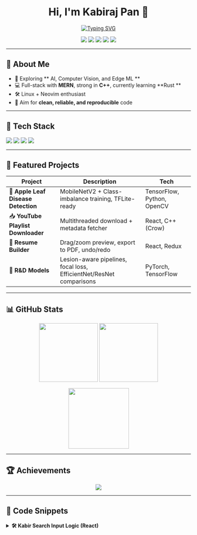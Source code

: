 <!-- HEADER -->
<h1 align="center">Hi, I'm Kabiraj Pan 👋</h1>
<p align="center">
  <a href="https://github.com/kabirajpan">
    <img src="https://readme-typing-svg.demolab.com?font=Fira+Code&weight=500&size=22&pause=1000&center=true&vCenter=true&width=500&lines=AI+%7C+Computer+Vision+%7C+MERN+%7C+C%2B%2B+%7C+Rust;Building+Fast+and+Lightweight+Solutions;Always+Learning%2C+Always+Improving" alt="Typing SVG" />
  </a>
</p>

<!-- BADGES -->
<p align="center">
  <a href="mailto:kabirajpan2@gmail.com"><img src="https://img.shields.io/badge/Email-%23EA4335.svg?&style=for-the-badge&logo=gmail&logoColor=white" /></a>
  <a href="https://github.com/kabirajpan"><img src="https://img.shields.io/badge/GitHub-%23181717.svg?&style=for-the-badge&logo=github&logoColor=white" /></a>
  <a href="https://www.linkedin.com/in/YOUR-LINK"><img src="https://img.shields.io/badge/LinkedIn-%230A66C2.svg?&style=for-the-badge&logo=linkedin&logoColor=white" /></a>
  <a href="https://www.instagram.com/YOUR-LINK"><img src="https://img.shields.io/badge/Instagram-%23E4405F.svg?&style=for-the-badge&logo=instagram&logoColor=white" /></a>
  <img src="https://komarev.com/ghpvc/?username=kabirajpan&label=Profile+Views&color=blue&style=for-the-badge" />
</p>

---

## 🚀 About Me
- 🧠 Exploring ** AI, Computer Vision, and Edge ML **  
- 💻 Full-stack with **MERN**, strong in **C++**, currently learning **Rust **  
- 🛠 Linux + Neovim enthusiast  
- 🎯 Aim for **clean, reliable, and reproducible** code  

---

## 🧩 Tech Stack
<p>
  <img src="https://skillicons.dev/icons?i=cpp,python,js,ts,rust" />
  <img src="https://skillicons.dev/icons?i=react,redux,nodejs,express" />
  <img src="https://skillicons.dev/icons?i=tensorflow,pytorch,opencv" />
  <img src="https://skillicons.dev/icons?i=mongodb,postgresql,docker,linux,neovim,git" />
</p>

---

## 📌 Featured Projects

| Project | Description | Tech |
| ------- | ----------- | ---- |
| 🥼 **Apple Leaf Disease Detection** | MobileNetV2 + Class-imbalance training, TFLite-ready | TensorFlow, Python, OpenCV |
| 📥 **YouTube Playlist Downloader** | Multithreaded download + metadata fetcher | React, C++ (Crow) |
| 📄 **Resume Builder** | Drag/zoom preview, export to PDF, undo/redo | React, Redux |
| 🧪 **R&D Models** | Lesion-aware pipelines, focal loss, EfficientNet/ResNet comparisons | PyTorch, TensorFlow |

---

## 📊 GitHub Stats
<p align="center">
  <img height="160" src="https://github-readme-stats.vercel.app/api?username=kabirajpan&show_icons=true&theme=tokyonight&count_private=true" />
  <img height="160" src="https://github-readme-stats.vercel.app/api/top-langs/?username=kabirajpan&layout=compact&theme=tokyonight" />
</p>

<p align="center">
  <img height="165" src="https://streak-stats.demolab.com?user=kabirajpan&theme=tokyonight&hide_border=false" />
</p>

---

## 🏆 Achievements
<p align="center">
  <img src="https://github-profile-trophy.vercel.app/?username=kabirajpan&theme=onedark&no-frame=true&margin-w=10" />
</p>

---

## 📂 Code Snippets
<details>
<summary><b>🛠 Kabir Search Input Logic (React)</b></summary>

```javascript
const toggleSearch = () => {
  if (searchTerm.trim()) {
    alert(`Searching for: ${searchTerm}`);
    setShowSearch(true);
  } else {
    setShowSearch((prev) => !prev);
    setSearchTerm("");
  }
};
